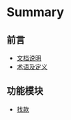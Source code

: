 # Summary

## 前言

* [文档说明](README.md)
* [术语及定义](zhu-yu-ji-ding-yi.md)

## 功能模块

* [找款](chapter1.md)

